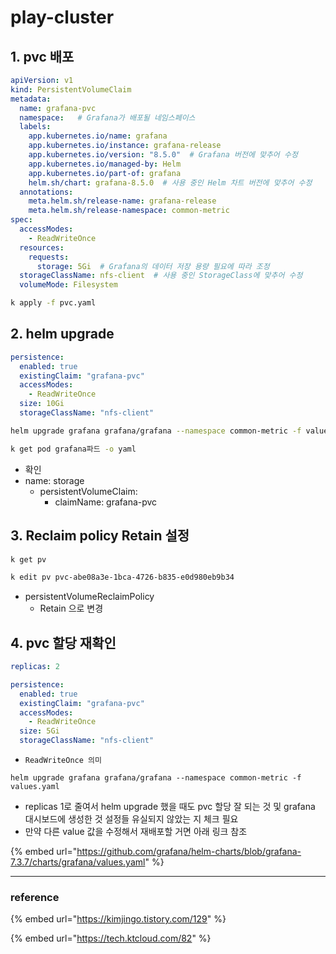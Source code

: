 # play-cluster

## 1. pvc 배포

```yaml
apiVersion: v1
kind: PersistentVolumeClaim
metadata:
  name: grafana-pvc
  namespace:   # Grafana가 배포될 네임스페이스
  labels:
    app.kubernetes.io/name: grafana
    app.kubernetes.io/instance: grafana-release
    app.kubernetes.io/version: "8.5.0"  # Grafana 버전에 맞추어 수정
    app.kubernetes.io/managed-by: Helm
    app.kubernetes.io/part-of: grafana
    helm.sh/chart: grafana-8.5.0  # 사용 중인 Helm 차트 버전에 맞추어 수정
  annotations:
    meta.helm.sh/release-name: grafana-release
    meta.helm.sh/release-namespace: common-metric
spec:
  accessModes:
    - ReadWriteOnce
  resources:
    requests:
      storage: 5Gi  # Grafana의 데이터 저장 용량 필요에 따라 조정
  storageClassName: nfs-client  # 사용 중인 StorageClass에 맞추어 수정
  volumeMode: Filesystem
```

```bash
k apply -f pvc.yaml
```



## 2. helm upgrade

```yaml
persistence:
  enabled: true
  existingClaim: "grafana-pvc"
  accessModes:
    - ReadWriteOnce
  size: 10Gi
  storageClassName: "nfs-client"
```

```bash
helm upgrade grafana grafana/grafana --namespace common-metric -f values.yaml
```

```bash
k get pod grafana파드 -o yaml
```

* 확인
* name: storage
  * persistentVolumeClaim:&#x20;
    * claimName: grafana-pvc

## 3. Reclaim policy Retain 설정

```bash
k get pv
```

```bash
k edit pv pvc-abe08a3e-1bca-4726-b835-e0d980eb9b34
```

* persistentVolumeReclaimPolicy
  * Retain 으로 변경

## 4. pvc 할당 재확인

```yaml
replicas: 2

persistence:
  enabled: true
  existingClaim: "grafana-pvc"
  accessModes:
    - ReadWriteOnce
  size: 5Gi
  storageClassName: "nfs-client"
```

* ```
  ReadWriteOnce 의미
  ```

```
helm upgrade grafana grafana/grafana --namespace common-metric -f values.yaml
```

* replicas 1로 줄여서 helm upgrade 했을 때도 pvc 할당 잘 되는 것 및 grafana 대시보드에 생성한 것 설정들 유실되지 않았는 지 체크 필요
* 만약 다른 value 값을 수정해서 재배포할 거면 아래 링크 참조

{% embed url="https://github.com/grafana/helm-charts/blob/grafana-7.3.7/charts/grafana/values.yaml" %}

***

### reference

{% embed url="https://kimjingo.tistory.com/129" %}

{% embed url="https://tech.ktcloud.com/82" %}
